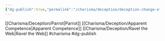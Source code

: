 ```yaml
---
{"dg-publish":true,"permalink":"/charisma/deception/deception-change-of-heart/"}
---
```


[[Charisma/Deception/Parrot\|Parrot]]
[[Charisma/Deception/Apparent Competence\|Apparent Competence]]
[[Charisma/Deception/Ravel the Web\|Ravel the Web]]
#charisma #dg-publish